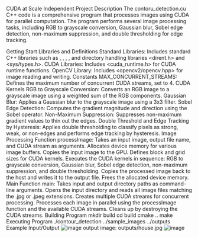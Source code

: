 CUDA at Scale Independent Project
Description
The contoru_detection.cu C++ code is a comprehensive program that processes images using CUDA for parallel computation. The program performs several image processing tasks, including RGB to grayscale conversion, Gaussian blur, Sobel edge detection, non-maximum suppression, and double thresholding for edge tracking.

Getting Start
Libraries and Definitions
Standard Libraries: Includes standard C++ libraries such as , , , , and directory handling libraries <dirent.h> and <sys/types.h>.
CUDA Libraries: Includes <cuda_runtime.h> for CUDA runtime functions.
OpenCV Library: Includes <opencv2/opencv.hpp> for image reading and writing.
Constants
MAX_CONCURRENT_STREAMS: Defines the maximum number of concurrent CUDA streams, set to 4.
CUDA Kernels
RGB to Grayscale Conversion: Converts an RGB image to a grayscale image using a weighted sum of the RGB components.
Gaussian Blur: Applies a Gaussian blur to the grayscale image using a 3x3 filter.
Sobel Edge Detection: Computes the gradient magnitude and direction using the Sobel operator.
Non-Maximum Suppression: Suppresses non-maximum gradient values to thin out the edges.
Double Threshold and Edge Tracking by Hysteresis: Applies double thresholding to classify pixels as strong, weak, or non-edges and performs edge tracking by hysteresis.
Image Processing Function
processImage:
Takes an input image, output file name, and CUDA stream as arguments.
Allocates device memory for various image buffers.
Copies the input image to the GPU.
Defines block and grid sizes for CUDA kernels.
Executes the CUDA kernels in sequence: RGB to grayscale conversion, Gaussian blur, Sobel edge detection, non-maximum suppression, and double thresholding.
Copies the processed image back to the host and writes it to the output file.
Frees the allocated device memory.
Main Function
main:
Takes input and output directory paths as command-line arguments.
Opens the input directory and reads all image files matching the .jpg or .jpeg extensions.
Creates multiple CUDA streams for concurrent processing.
Processes each image in parallel using the processImage function and the available CUDA streams.
Cleans up by destroying the CUDA streams.
Building Program
mkdir build
cd build
cmake ..
make
Executing Program
./contour_detection ../sample_images ../outputs
Example Input/Output
![image](https://github.com/user-attachments/assets/6969a04a-2780-4acc-89c3-e94e6a15cb60)
output image: outputs/house.jpg
![image](https://github.com/user-attachments/assets/72255e73-0539-42ed-8132-c0d962206588)

